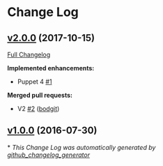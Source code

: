 # Change Log

## [v2.0.0](https://github.com/bodgit/puppet-unbound/tree/v2.0.0) (2017-10-15)
[Full Changelog](https://github.com/bodgit/puppet-unbound/compare/v1.0.0...v2.0.0)

**Implemented enhancements:**

- Puppet 4 [\#1](https://github.com/bodgit/puppet-unbound/issues/1)

**Merged pull requests:**

- V2 [\#2](https://github.com/bodgit/puppet-unbound/pull/2) ([bodgit](https://github.com/bodgit))

## [v1.0.0](https://github.com/bodgit/puppet-unbound/tree/v1.0.0) (2016-07-30)


\* *This Change Log was automatically generated by [github_changelog_generator](https://github.com/skywinder/Github-Changelog-Generator)*